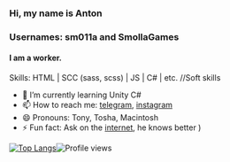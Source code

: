 ### Hi, my name is Anton
### Usernames: sm011a and SmollaGames
#### I am a worker.
Skills: HTML | SCC (sass, scss) | JS | C# | etc. //Soft skills
- 🌱 I’m currently learning Unity C#
- 📫 How to reach me: [telegram](https://t.me/SmollaGames), [instagram](https://www.instagram.com/smollagames/) 
- 😄 Pronouns: Tony, Tosha, Macintosh 
- ⚡ Fun fact: Ask on the [internet](http://google.com), he knows better )

[![Top Langs](https://github-readme-stats.vercel.app/api/top-langs/?username=SmollaGames&layout=compact&langs_count=10)](https://github.com/anuraghazra/github-readme-stats)![Profile views](https://gpvc.arturio.dev/SmollaGames)  
